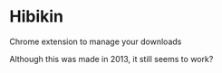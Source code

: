 # Hibikin
Chrome extension to manage your downloads

Although this was made in 2013, it still seems to work?
